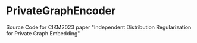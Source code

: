 # PrivateGraphEncoder
Source Code for CIKM2023 paper "Independent Distribution Regularization for Private Graph Embedding"
